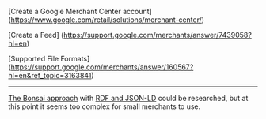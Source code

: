 [Create a Google Merchant Center account]
(https://www.google.com/retail/solutions/merchant-center/)  

[Create a Feed]
(https://support.google.com/merchants/answer/7439058?hl=en)  

[Supported File Formats]
(https://support.google.com/merchants/answer/160567?hl=en&ref_topic=3163841)  

<hr>

[The Bonsai approach](https://github.com/BONSAMURAIS/bonsai/wiki/Data-Storage) with 
[RDF and JSON-LD](https://www.w3.org/2013/dwbp/wiki/RDF_AND_JSON-LD_UseCases) could be researched, but at this point it seems too complex for small merchants to use.  